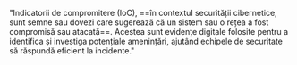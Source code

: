 "Indicatorii de compromitere (IoC), ==în contextul securității cibernetice, sunt semne sau dovezi care sugerează că un sistem sau o rețea a fost compromisă sau atacată==. Acestea sunt evidențe digitale folosite pentru a identifica și investiga potențiale amenințări, ajutând echipele de securitate să răspundă eficient la incidente."